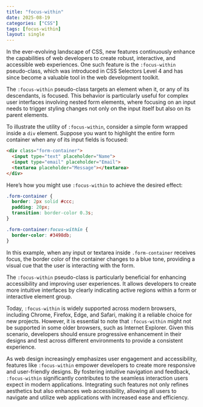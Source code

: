 ```yaml
---
title: "focus-within"
date: 2025-08-19
categories: ["CSS"]
tags: [focus-within]
layout: single
---
```


In the ever-evolving landscape of CSS, new features continuously enhance the capabilities of web developers to create robust, interactive, and accessible web experiences. One such feature is the `:focus-within` pseudo-class, which was introduced in CSS Selectors Level 4 and has since become a valuable tool in the web development toolkit.

The `:focus-within` pseudo-class targets an element when it, or any of its descendants, is focused. This behavior is particularly useful for complex user interfaces involving nested form elements, where focusing on an input needs to trigger styling changes not only on the input itself but also on its parent elements.

To illustrate the utility of `:focus-within`, consider a simple form wrapped inside a `div` element. Suppose you want to highlight the entire form container when any of its input fields is focused:

```html
<div class="form-container">
  <input type="text" placeholder="Name">
  <input type="email" placeholder="Email">
  <textarea placeholder="Message"></textarea>
</div>
```

Here’s how you might use `:focus-within` to achieve the desired effect:

```css
.form-container {
  border: 2px solid #ccc;
  padding: 20px;
  transition: border-color 0.3s;
}

.form-container:focus-within {
  border-color: #3498db;
}
```

In this example, when any input or textarea inside `.form-container` receives focus, the border color of the container changes to a blue tone, providing a visual cue that the user is interacting with the form.

The `:focus-within` pseudo-class is particularly beneficial for enhancing accessibility and improving user experiences. It allows developers to create more intuitive interfaces by clearly indicating active regions within a form or interactive element group.

Today, `:focus-within` is widely supported across modern browsers, including Chrome, Firefox, Edge, and Safari, making it a reliable choice for new projects. However, it is essential to note that `:focus-within` might not be supported in some older browsers, such as Internet Explorer. Given this scenario, developers should ensure progressive enhancement in their designs and test across different environments to provide a consistent experience.

As web design increasingly emphasizes user engagement and accessibility, features like `:focus-within` empower developers to create more responsive and user-friendly designs. By fostering intuitive navigation and feedback, `:focus-within` significantly contributes to the seamless interaction users expect in modern applications. Integrating such features not only refines aesthetics but also enhances web accessibility, allowing all users to navigate and utilize web applications with increased ease and efficiency.
